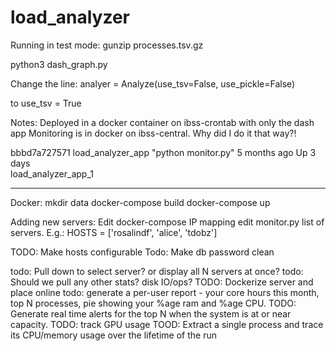 # load_analyzer

Running in test mode:
gunzip processes.tsv.gz

python3 dash_graph.py


Change the line: 
analyer = Analyze(use_tsv=False, use_pickle=False)

to use_tsv = True

Notes: 
Deployed in a docker container on ibss-crontab with only the dash app
Monitoring is in docker on ibss-central. Why did I do it that way?!

 bbbd7a727571   load_analyzer_app                            "python monitor.py"      5 months ago    Up 3 days                                                                                        
load_analyzer_app_1

---


Docker:
mkdir data
docker-compose build
docker-compose up

Adding new servers:
Edit docker-compose IP mapping
edit monitor.py list of servers. E.g.:
HOSTS = ['rosalindf', 'alice', 'tdobz']


TODO: Make hosts configurable
Todo: Make db password clean


todo: Pull down to select server? or display all N servers at once?
todo: Should we pull any other stats? disk IO/ops?
TODO: Dockerize server and place online
todo: generate a per-user report - your core hours this month, top N processes, pie showing your %age ram 
and %age CPU.
TODO: Generate real time alerts for the top N when the system is at or near capacity.
TODO: track GPU usage
TOOD: Extract a single process and trace its CPU/memory usage over the lifetime of the run

